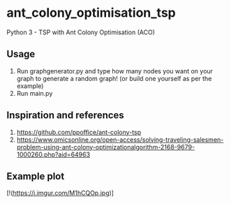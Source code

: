 # ant_colony_optimisation_tsp
Python 3 - TSP with Ant Colony Optimisation (ACO)

## Usage
  1. Run graphgenerator.py and type how many nodes you want on your graph to generate a random graph! (or build one yourself as per the example)
  2. Run main.py
  
## Inspiration and references
  1. https://github.com/ppoffice/ant-colony-tsp
  2. https://www.omicsonline.org/open-access/solving-traveling-salesmen-problem-using-ant-colony-optimizationalgorithm-2168-9679-1000260.php?aid=64963

## Example plot
  [!(https://i.imgur.com/M1hCQOp.jpg)]
